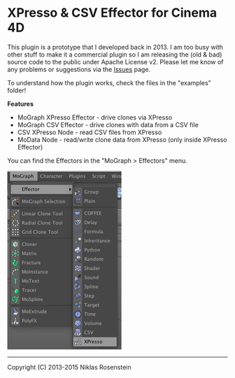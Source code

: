 # XPresso & CSV Effector for Cinema 4D

This plugin is a prototype that I developed back in 2013. I am too busy with
other stuff to make it a commercial plugin so I am releasing the (old & bad) source
code to the public under Apache License v2.
Please let me know of any problems or suggestions via the [Issues][] page.

To understand how the plugin works, check the files in the "examples" folder!

__Features__

- MoGraph XPresso Effector - drive clones via XPresso
- MoGraph CSV Effector - drive clones with data from a CSV file
- CSV XPresso Node - read CSV files from XPresso
- MoData Node - read/write clone data from XPresso (only inside XPresso Effector)

You can find the Effectors in the "MoGraph > Effectors" menu.

![Screenshot](screenshot.png) 

-----

Copyright (C) 2013-2015 Niklas Rosenstein

[Issues]: https://github.com/nr-plugins/xpresso-effector/issues
